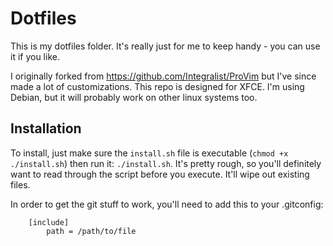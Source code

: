 Dotfiles
======

This is my dotfiles folder. It's really just for me to keep handy - you can 
use it if you like. 

I originally forked from https://github.com/Integralist/ProVim but I've since
made a lot of customizations. This repo is designed for XFCE. 
I'm using Debian, but it will probably work on other linux systems too.

## Installation

To install, just make sure the `install.sh` file is executable 
(`chmod +x ./install.sh`)
then run it: `./install.sh`. It's pretty rough, so you'll definitely want
to read through the script before you execute. It'll wipe out existing files.

In order to get the git stuff to work, you'll need to add this to your 
.gitconfig:

        [include]
            path = /path/to/file
